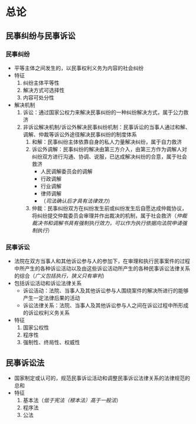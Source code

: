 # 总论
## 民事纠纷与民事诉讼
### 民事纠纷
- 平等主体之间发生的，以民事权利义务为内容的社会纠纷
- 特征
    1. 纠纷主体平等性
    2. 解决方式可选择性
    3. 内容可处分性
- 解决机制
    1. 诉讼：通过国家公权力来解决民事纠纷的一种纠纷解决方式，属于公力救济
    2. 非诉讼解决机制/诉讼外解决民事纠纷机制：民事诉讼的当事人通过和解、调解、仲裁等诉讼外途径解决民事纠纷的制度体系
        1. 和解：民事纠纷主体依靠自身的私人力量解决纠纷，属于自力救济
        2. 诉讼外调解：民事纠纷的解决由第三方介入，由第三方作为调解人对纠纷双方进行沟通、协调、说服，已达成解决纠纷的合意，属于社会救济
            - 人民调解委员会的调解
            - 行政调解
            - 行业调解
            - 律师调解
            - （*司法确认后才具有法律效力*）
        3. 仲裁：民事纠纷双方在纠纷发生前或纠纷发生后自愿达成仲裁协议，将纠纷提交仲裁委员会审理并作出裁决的机制，属于社会救济（*仲裁裁决书和调解书具有强制执行效力，可以作为执行依据向法院申请强制执行*）
### 民事诉讼
- 法院在双方当事人和其他诉讼参与人的参加下，在审理和执行民事案件的过程中所产生的各种诉讼活动以及由这些诉讼活动所产生的各种民事诉讼法律关系的综合（*广义包括执行，狭义只有审判*）
- 包括诉讼活动和诉讼法律关系
    - 诉讼活动：法院、当事人及其他诉讼参与人围绕案件的解决所进行的能够产生一定法律后果的活动
    - 诉讼法律关系：法院、当事人及其他诉讼参与人之间在诉讼过程中所形成的诉讼权利义务关系
- 特征
    1. 国家公权性
    2. 程序性
    3. 强制性、终局性、权威性
## 民事诉讼法
- 国家制定或认可的，规范民事诉讼活动和调整民事诉讼法律关系的法律规范的总和
- 特征
    1. 基本法（*低于宪法（根本法）高于一般法*）
    2. 程序法
    3. 公法